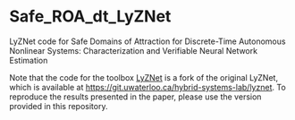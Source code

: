 # Safe_ROA_dt_LyZNet
LyZNet code for Safe Domains of Attraction for Discrete-Time Autonomous Nonlinear Systems: Characterization and Verifiable Neural Network Estimation

Note that the code for the toolbox [LyZNet](https://dl.acm.org/doi/abs/10.1145/3641513.3650134)  is a fork of the original LyZNet, which is available at https://git.uwaterloo.ca/hybrid-systems-lab/lyznet. To reproduce the results presented in the paper, please use the version provided in this repository.
